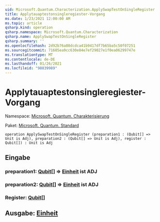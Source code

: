 ```yaml
---
uid: Microsoft.Quantum.Characterization.ApplySwapTestOnSingleRegister
title: Applytauaptestonsingleregiester-Vorgang
ms.date: 1/23/2021 12:00:00 AM
ms.topic: article
qsharp.kind: operation
qsharp.namespace: Microsoft.Quantum.Characterization
qsharp.name: ApplySwapTestOnSingleRegister
qsharp.summary: ''
ms.openlocfilehash: 2d92b76a80dcdca41b9417df7b65ba5c50f07251
ms.sourcegitcommit: 71605ea9cc630e84e7ef29027e1f0ea06299747e
ms.translationtype: MT
ms.contentlocale: de-DE
ms.lasthandoff: 01/26/2021
ms.locfileid: "98839989"
---
```

# <a name="applyswaptestonsingleregister-operation"></a>Applytauaptestonsingleregiester-Vorgang

Namespace: [Microsoft. Quantum. Charakterisierung](xref:Microsoft.Quantum.Characterization)

Paket: [Microsoft. Quantum. Standard](https://nuget.org/packages/Microsoft.Quantum.Standard)




```qsharp
operation ApplySwapTestOnSingleRegister (preparation1 : (Qubit[] => Unit is Adj), preparation2 : (Qubit[] => Unit is Adj), register : Qubit[]) : Unit is Adj
```


## <a name="input"></a>Eingabe

### <a name="preparation1--qubit--unit--is-adj"></a>preparation1: [Qubit](xref:microsoft.quantum.lang-ref.qubit)[] => [Einheit](xref:microsoft.quantum.lang-ref.unit)  ist ADJ




### <a name="preparation2--qubit--unit--is-adj"></a>preparation2: [Qubit](xref:microsoft.quantum.lang-ref.qubit)[] => [Einheit](xref:microsoft.quantum.lang-ref.unit)  ist ADJ




### <a name="register--qubit"></a>Register: [Qubit](xref:microsoft.quantum.lang-ref.qubit)[]





## <a name="output--unit"></a>Ausgabe: [Einheit](xref:microsoft.quantum.lang-ref.unit)

